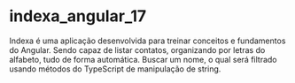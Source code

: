 # indexa_angular_17
 Indexa é uma aplicação desenvolvida para treinar conceitos e fundamentos do Angular. Sendo capaz de listar contatos, organizando por letras do alfabeto, tudo de forma automática. Buscar um nome, o qual será filtrado usando métodos do TypeScript de manipulação de string.
